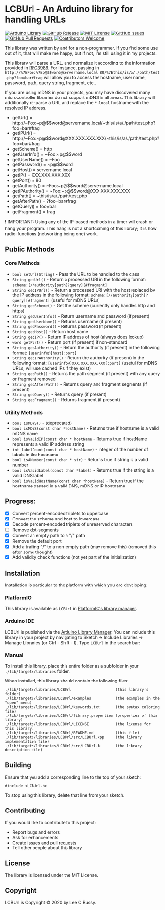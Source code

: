 # LCBUrl - An Arduino library for handling URLs

[![Arduino Library](https://www.ardu-badge.com/badge/LCBUrl.svg?style=plastic)](https://www.ardu-badge.com/LCBUrl)
[![GitHub Release](https://img.shields.io/github/v/release/lbussy/LCBUrl.svg?style=plastic)](https://github.com/lbussy/LCBUrl/releases)
[![MIT License](https://img.shields.io/github/license/lbussy/LCBUrl?style=plastic)](https://github.com/lbussy/LCBUrl/blob/master/LICENSE)
[![GitHub Issues](https://img.shields.io/github/issues/lbussy/LCBUrl?style=plastic)](http://github.com/lbussy/LCBUrl/issues)
[![GitHub Pull Requests](https://img.shields.io/github/issues-pr/lbussy/LCBUrl?style=plastic)](http://github.com/lbussy/LCBUrl/pulls)
[![Contributors Welcome](https://img.shields.io/badge/contributions-welcome-brightgreen.svg?style=plastic)](#Contributing)

This library was written by and for a non-programmer.  If you find some use out of it, that will make me happy, but if not, I'm still using it in my projects.

This library will parse a URL, and normalize it according to the information provided in [RFC3986](https://tools.ietf.org/html/rfc3986).  For instance, passing in `http://%7EFoo:%7Ep@$$word@servername.local:80/%7Ethis/is/a/./path/test.php?foo=bar#frag` will allow you to access the hostname, user name, password, path, query string, fragment, etc..

If you are using mDNS in your projects, you may have discovered many microcontroller libraries do not support mDNS in all areas.  This library will additionally re-parse a URL and replace the `*.local` hostname with the resolved IP address.

- getUrl() = http://~Foo:~p@$$word@<span/>servername.local/~this/is/a/./path/test.php?foo=bar#frag
- getIPUrl() = http://~Foo:~p@$$word@<span/>XXX.XXX.XXX.XXX/~this/is/a/./path/test.php?foo=bar#frag
- getScheme() = http
- getUserInfo() = ~Foo:~p@$$word
- getUserName() = ~Foo
- getPassword() = ~p@$$word
- getHost() = servername.local
- getIP() = XXX.XXX.XXX.XXX
- getPort() = 80
- getAuthority() = ~Foo:~p@$$word@<span/>servername.local
- getIPAuthority() = ~Foo:~p@$$word@<span/>XXX.XXX.XXX.XXX
- getPath() = ~this/is/a/./path/test.php
- getAfterPath() = ?foo=bar#frag
- getQuery() = foo=bar
- getFragment() = frag

:exclamation: IMPORTANT: Using any of the IP-based methods in a timer will crash or hang your program. This hang is not a shortcoming of this library; it is how radio-functions (networking being one) work.

## Public Methods

### Core Methods

- `bool setUrl(String)` - Pass the URL to be handled to the class
- `String getUrl()` - Return a processed URI in the following format: `scheme:[//authority]path[?query][#fragment]`
- `String getIPUrl()` - Return a processed URI with the host replaced by the IP address in the following format: `scheme:[//authority]path[?query][#fragment]` (useful for mDNS URLs)
- `String getScheme()` - Get the scheme (currently only handles http and https)
- `String getUserInfo()` - Return username and password (if present)
- `String getUserName()` - Returns username (if present)
- `String getPassword()` - Returns password (if present)
- `String getHost()` - Return host name
- `String getIP()` - Return IP address of host (always does lookup)
- `word getPort()` - Return port (if present) if non-standard
- `String getAuthority()` - Return the authority (if present) in the following format: `[userinfo@]host[:port]`
- `String getIPAuthority()` - Return the authority (if present) in the following format: `[userinfo@]XXX.XXX.XXX.XXX[:port]` (useful for mDNS URLs, will use cached IPs if they exist)
- `String getPath()` - Returns the path segment (if present) with any query or fragment removed
- `String getAfterPath()` - Returns query and fragment segments (if present)
- `String getQuery()` - Returns query (if present)
- `String getFragment()` - Returns fragment (if present)

### Utility Methods

- `bool isMDNS()` - (deprecated)
- `bool isMDNS(const char *hostName)` - Returns true if hostname is a valid mDNS name
- `bool isValidIP(const char * hostName` - Returns true if hostName represents a valid IP address string
- `int labelCount(const char * hostName)` - Integer of the number of labels in the hostname
- `bool isANumber(const char * str)` - Returns true if string is a valid number
- `bool isValidLabel(const char *label)` - Returns true if the string is a valid DNS label
- `bool isValidHostName(const char *hostName)` - Return true if the hostname passed is a valid DNS, mDNS or IP hostname

## Progress:

- [X] Convert percent-encoded triplets to uppercase
- [X] Convert the scheme and host to lowercase
- [X] Decode percent-encoded triplets of unreserved characters
- [ ] Remove dot-segments
- [X] Convert an empty path to a "/" path
- [X] Remove the default port
- [X] ~~Add a trailing "/" to a non-empty path (may remove this)~~ (removed this after some thought)
- [X] Add validity check functions (not yet part of the initialization)

## Installation

Installation is particular to the platform with which you are developing:

### PlatformIO

This library is available as `LCBUrl` in [PlatformIO's library manager](https://platformio.org/lib/show/6778/LCBUrl).

### Arduino IDE

LCBUrl is published via the [Arduino Library Manager](https://www.ardu-badge.com/LCBUrl).  You can include this library in your project by navigating to Sketch -> Include Libraries -> Manage Libraries (or Ctrl - Shift - I). Type `LCBUrl` in the search bar:

### Manual

To install this library, place this entire folder as a subfolder in your
`./lib/targets/libraries` folder.

When installed, this library should contain the following files:

```
./lib/targets/libraries/LCBUrl                    (this library's folder)
./lib/targets/libraries/LCBUrl/examples           (the examples in the "open" menu)
./lib/targets/libraries/LCBUrl/keywords.txt       (the syntax coloring file)
./lib/targets/libraries/LCBUrl/library.properties (properties of this library)
./lib/targets/libraries/LCBUrl/LICENSE            (the license for this library)
./lib/targets/libraries/LCBUrl/README.md          (this file)
./lib/targets/libraries/LCBUrl/src/LCBUrl.cpp     (the library implementation file)
./lib/targets/libraries/LCBUrl/src/LCBUrl.h       (the library description file)
```

## Building

Ensure that you add a corresponding line to the top of your sketch:

`#include <LCBUrl.h>`

To stop using this library, delete that line from your sketch.

## Contributing

If you would like to contribute to this project:

- Report bugs and errors
- Ask for enhancements
- Create issues and pull requests
- Tell other people about this library


## License

The library is licensed under the [MIT License](https://github.com/lbussy/LCBUrl/blob/master/LICENSE).


## Copyright

LCBUrl is Copyright &copy; 2020 by Lee C Bussy.
